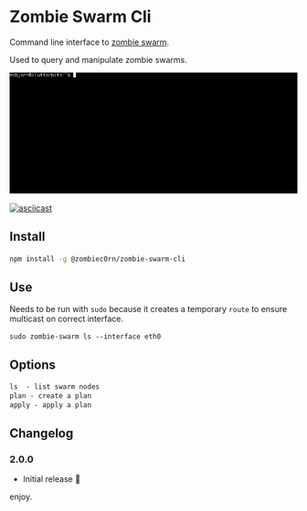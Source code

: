 # Zombie Swarm Cli

Command line interface to [zombie swarm]().

Used to query and manipulate zombie swarms.

![ls](zombie-swarm-cli-ls.gif)

[![asciicast](https://asciinema.org/a/ctv3jseqve1co2uyiiqmcl2ew.png)](https://asciinema.org/a/ctv3jseqve1co2uyiiqmcl2ew)

## Install

```sh
npm install -g @zombiec0rn/zombie-swarm-cli
```

## Use

Needs to be run with `sudo` because it creates a temporary `route` to ensure multicast on correct interface.

```
sudo zombie-swarm ls --interface eth0
```

## Options

```
ls  - list swarm nodes
plan - create a plan
apply - apply a plan
```

## Changelog

### 2.0.0

* Initial release :tada:

enjoy.
